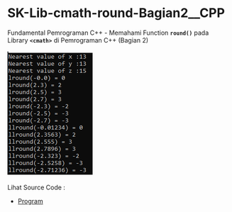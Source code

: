 # SK-Lib-cmath-round-Bagian2__CPP
Fundamental Pemrograman C++ - Memahami Function <code><b>round()</b></code> pada Library <code><b>&lt;cmath></b></code> di Pemrograman C++ (Bagian 2)<br><br>
<img src="https://github.com/RizkyKhapidsyah/SK-Lib-cmath-round-Bagian2__CPP/blob/master/SK-Lib-cmath-round-Bagian2__CPP/result/001.PNG"><br><br>
Lihat Source Code : <br>
- <a href="https://github.com/RizkyKhapidsyah/SK-Lib-cmath-round-Bagian2__CPP/blob/master/SK-Lib-cmath-round-Bagian2__CPP/Source.cpp">Program</a>
